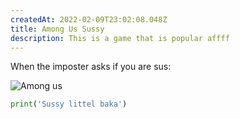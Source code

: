 ```yaml
---
createdAt: 2022-02-09T23:02:08.048Z
title: Among Us Sussy
description: This is a game that is popular affff
---
```

When the imposter asks if you are sus:

![Among us](https://play-lh.googleusercontent.com/8ddL1kuoNUB5vUvgDVjYY3_6HwQcrg1K2fd_R8soD-e2QYj8fT9cfhfh3G0hnSruLKec=s180-rw "Sussy Game")

```python
print('Sussy littel baka')
```